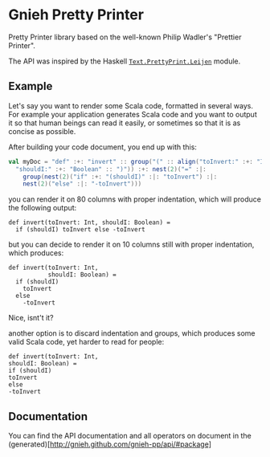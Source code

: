 Gnieh Pretty Printer
====================

Pretty Printer library based on the well-known Philip Wadler's "Prettier Printer".

The API was inspired by the Haskell [`Text.PrettyPrint.Leijen`](http://hackage.haskell.org/packages/archive/wl-pprint/1.0/doc/html/Text-PrettyPrint-Leijen.html) module.

Example
-------

Let's say you want to render some Scala code, formatted in several ways. For example your application generates Scala code and you want to output it so that human beings can read it easily, or sometimes so that it is as concise as possible.

After building your code document, you end up with this:
```scala
val myDoc = "def" :+: "invert" :: group("(" :: align("toInvert:" :+: "Int," :|:
  "shouldI:" :+: "Boolean" :: ")")) :+: nest(2)("=" :|:
    group(nest(2)("if" :+: "(shouldI)" :|: "toInvert") :|:
    nest(2)("else" :|: "-toInvert")))
```

you can render it on 80 columns with proper indentation, which will produce the following output:
```
def invert(toInvert: Int, shouldI: Boolean) =
  if (shouldI) toInvert else -toInvert
```

but you can decide to render it on 10 columns still with proper indentation, which produces:
```
def invert(toInvert: Int,
           shouldI: Boolean) =
  if (shouldI)
    toInvert
  else
    -toInvert
```

Nice, isnt't it?

another option is to discard indentation and groups, which produces some valid Scala code, yet harder to read for people:
```
def invert(toInvert: Int,
shouldI: Boolean) =
if (shouldI)
toInvert
else
-toInvert
```

Documentation
-------------

You can find the API documentation and all operators on document in the (generated)[http://gnieh.github.com/gnieh-pp/api/#package]
